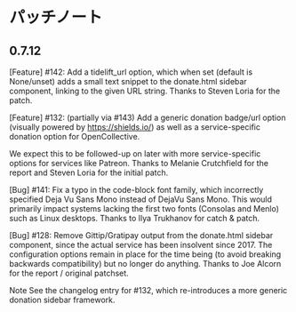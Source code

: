 # パッチノート

## 0.7.12

[Feature] #142: Add a tidelift_url option, which when set (default is None/unset) adds a small text snippet to the donate.html sidebar component, linking to the given URL string. Thanks to Steven Loria for the patch.

[Feature] #132: (partially via #143) Add a generic donation badge/url option (visually powered by https://shields.io/) as well as a service-specific donation option for OpenCollective.

We expect this to be followed-up on later with more service-specific options for services like Patreon. Thanks to Melanie Crutchfield for the report and Steven Loria for the initial patch.

[Bug] #141: Fix a typo in the code-block font family, which incorrectly specified Deja Vu Sans Mono instead of DejaVu Sans Mono. This would primarily impact systems lacking the first two fonts (Consolas and Menlo) such as Linux desktops. Thanks to Ilya Trukhanov for catch & patch.

[Bug] #128: Remove Gittip/Gratipay output from the donate.html sidebar component, since the actual service has been insolvent since 2017. The configuration options remain in place for the time being (to avoid breaking backwards compatibility) but no longer do anything. Thanks to Joe Alcorn for the report / original patchset.

Note
See the changelog entry for #132, which re-introduces a more generic donation sidebar framework.